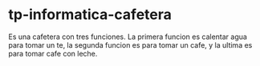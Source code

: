 # tp-informatica-cafetera
Es una cafetera con tres funciones.
La primera funcion es calentar agua para tomar un te, la segunda funcion es para tomar un cafe, y la ultima es para tomar cafe con leche.

